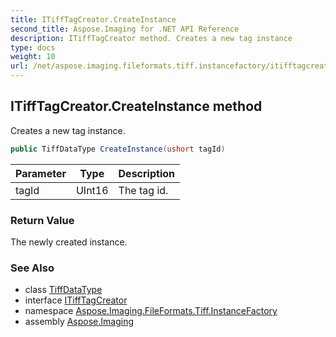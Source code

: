 ```yaml
---
title: ITiffTagCreator.CreateInstance
second_title: Aspose.Imaging for .NET API Reference
description: ITiffTagCreator method. Creates a new tag instance
type: docs
weight: 10
url: /net/aspose.imaging.fileformats.tiff.instancefactory/itifftagcreator/createinstance/
---
```

## ITiffTagCreator.CreateInstance method

Creates a new tag instance.

```csharp
public TiffDataType CreateInstance(ushort tagId)
```

| Parameter | Type | Description |
| --- | --- | --- |
| tagId | UInt16 | The tag id. |

### Return Value

The newly created instance.

### See Also

* class [TiffDataType](../../../aspose.imaging.fileformats.tiff/tiffdatatype/)
* interface [ITiffTagCreator](../)
* namespace [Aspose.Imaging.FileFormats.Tiff.InstanceFactory](../../itifftagcreator/)
* assembly [Aspose.Imaging](../../../)


